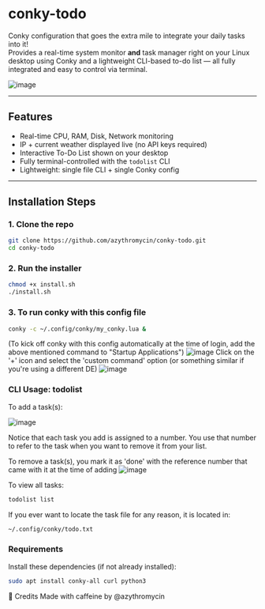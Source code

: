 # conky-todo

Conky configuration that goes the extra mile to integrate your daily tasks into it!  
Provides a real-time system monitor **and** task manager right on your Linux desktop using Conky and a lightweight CLI-based to-do list — all fully integrated and easy to control via terminal.

![image](https://github.com/user-attachments/assets/ec843706-a82f-4220-a4a3-cc4ee238bebd)

---

## Features

- Real-time CPU, RAM, Disk, Network monitoring
- IP + current weather displayed live (no API keys required)
- Interactive To-Do List shown on your desktop
- Fully terminal-controlled with the `todolist` CLI
- Lightweight: single file CLI + single Conky config

---

## Installation Steps

### 1. Clone the repo 

```bash
git clone https://github.com/azythromycin/conky-todo.git
cd conky-todo
```
### 2. Run the installer

```bash
chmod +x install.sh
./install.sh
```
### 3. To run conky with this config file
```bash
conky -c ~/.config/conky/my_conky.lua &
```
(To kick off conky with this config automatically at the time of login, add the above mentioned command to "Startup Applications")
![image](https://github.com/user-attachments/assets/85d6303f-61e1-481f-85cd-b1061bae23c1)
Click on the '+' icon and select the 'custom command' option (or something similar if you're using a different DE)
![image](https://github.com/user-attachments/assets/74c54c36-12d2-435c-8f46-d838d9706eed)

### CLI Usage: todolist
To add a task(s):

![image](https://github.com/user-attachments/assets/566f6bea-de89-4f0c-972e-0d596fd304b9)

Notice that each task you add is assigned to a number. You use that number to refer to the task when you want to remove it from your list.

To remove a task(s), you mark it as 'done' with the reference number that came with it at the time of adding
![image](https://github.com/user-attachments/assets/86012961-4fec-484a-9a11-f04dbe06412e)

To view all tasks:
```bash
todolist list
```
If you ever want to locate the task file for any reason, it is located in:
```bash
~/.config/conky/todo.txt
```
### Requirements
Install these dependencies (if not already installed):
```bash
sudo apt install conky-all curl python3
```

🙌 Credits
Made with caffeine by @azythromycin

